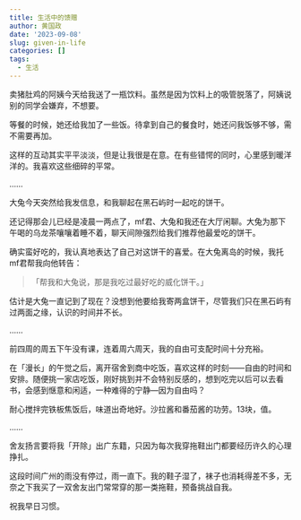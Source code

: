 ```yaml
---
title: 生活中的馈赠
author: 黄国政
date: '2023-09-08'
slug: given-in-life
categories: []
tags:
  - 生活
---
```


卖猪肚鸡的阿姨今天给我送了一瓶饮料。虽然是因为饮料上的吸管脱落了，阿姨说别的同学会嫌弃，不想要。

<!--more-->

等餐的时候，她还给我加了一些饭。待拿到自己的餐食时，她还问我饭够不够，需不需要再加。

这样的互动其实平平淡淡，但是让我很是在意。在有些错愕的同时，心里感到暖洋洋的。我喜欢这些细碎的平常。

……

大兔今天突然给我发信息，和我聊起在黑石屿时一起吃的饼干。

还记得那会儿已经是凌晨一两点了，mf君、大兔和我还在大厅闲聊。大兔为那下午喝的乌龙茶嚷嚷着睡不着，聊天间隙强烈给我们推荐他最爱吃的饼干。

确实蛮好吃的，我认真地表达了自己对这饼干的喜爱。在大兔离岛的时候，我托mf君帮我向他转告：

> 「帮我和大兔说，那是我吃过最好吃的威化饼干。」

估计是大兔一直记到了现在？没想到他要给我寄两盒饼干，尽管我们只在黑石屿有过两面之缘，认识的时间并不长。

……

前四周的周五下午没有课，连着周六周天，我的自由可支配时间十分充裕。

在「漫长」的午觉之后，离开宿舍到商中吃饭，喜欢这样的时刻——自由的时间和安排。随便挑一家店吃饭，刚好挑到并不会特别反感的，想到吃完以后可以去看书，会感到惬意和闲适，一种难得的宁静—因为自由吗？


耐心搅拌完铁板焦饭后，味道出奇地好。沙拉酱和番茄酱的功劳。13块，值。

……

舍友扬言要将我「开除」出广东籍，只因为每次我穿拖鞋出门都要经历许久的心理挣扎。

这段时间广州的雨没有停过，雨一直下。我的鞋子湿了，袜子也消耗得差不多，无奈之下我买了一双舍友出门常常穿的那一类拖鞋，预备挑战自我。

祝我早日习惯。